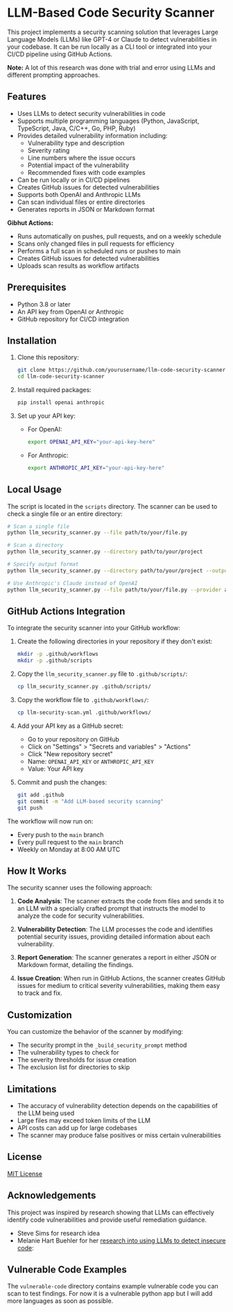 # LLM-Based Code Security Scanner

This project implements a security scanning solution that leverages Large Language Models (LLMs) like GPT-4 or Claude to detect vulnerabilities in your codebase. It can be run locally as a CLI tool or integrated into your CI/CD pipeline using GitHub Actions.

**Note:** A lot of this research was done with trial and error using LLMs and different prompting approaches.

## Features

- Uses LLMs to detect security vulnerabilities in code
- Supports multiple programming languages (Python, JavaScript, TypeScript, Java, C/C++, Go, PHP, Ruby)
- Provides detailed vulnerability information including:
  - Vulnerability type and description
  - Severity rating
  - Line numbers where the issue occurs
  - Potential impact of the vulnerability
  - Recommended fixes with code examples
- Can be run locally or in CI/CD pipelines
- Creates GitHub issues for detected vulnerabilities
- Supports both OpenAI and Anthropic LLMs
- Can scan individual files or entire directories
- Generates reports in JSON or Markdown format

**Gibhut Actions:**

- Runs automatically on pushes, pull requests, and on a weekly schedule
- Scans only changed files in pull requests for efficiency
- Performs a full scan in scheduled runs or pushes to main
- Creates GitHub issues for detected vulnerabilities
- Uploads scan results as workflow artifacts

## Prerequisites

- Python 3.8 or later
- An API key from OpenAI or Anthropic
- GitHub repository for CI/CD integration

## Installation

1. Clone this repository:
   ```bash
   git clone https://github.com/yourusername/llm-code-security-scanner.git
   cd llm-code-security-scanner
   ```

2. Install required packages:
   ```bash
   pip install openai anthropic
   ```

3. Set up your API key:
   - For OpenAI:
     ```bash
     export OPENAI_API_KEY="your-api-key-here"
     ```
   - For Anthropic:
     ```bash
     export ANTHROPIC_API_KEY="your-api-key-here"
     ```

## Local Usage

The script is located in the ```scripts``` directory.  The scanner can be used to check a single file or an entire directory:

```bash
# Scan a single file
python llm_security_scanner.py --file path/to/your/file.py

# Scan a directory
python llm_security_scanner.py --directory path/to/your/project

# Specify output format
python llm_security_scanner.py --directory path/to/your/project --output-format markdown --output-file scan-results.md

# Use Anthropic's Claude instead of OpenAI
python llm_security_scanner.py --file path/to/your/file.py --provider anthropic
```

## GitHub Actions Integration

To integrate the security scanner into your GitHub workflow:

1. Create the following directories in your repository if they don't exist:
   ```bash
   mkdir -p .github/workflows
   mkdir -p .github/scripts
   ```

2. Copy the `llm_security_scanner.py` file to `.github/scripts/`:
   ```bash
   cp llm_security_scanner.py .github/scripts/
   ```

3. Copy the workflow file to `.github/workflows/`:
   ```bash
   cp llm-security-scan.yml .github/workflows/
   ```

4. Add your API key as a GitHub secret:
   - Go to your repository on GitHub
   - Click on "Settings" > "Secrets and variables" > "Actions"
   - Click "New repository secret"
   - Name: `OPENAI_API_KEY` or `ANTHROPIC_API_KEY`
   - Value: Your API key

5. Commit and push the changes:
   ```bash
   git add .github
   git commit -m "Add LLM-based security scanning"
   git push
   ```

The workflow will now run on:
- Every push to the `main` branch
- Every pull request to the `main` branch
- Weekly on Monday at 8:00 AM UTC

## How It Works

The security scanner uses the following approach:

1. **Code Analysis**: The scanner extracts the code from files and sends it to an LLM with a specially crafted prompt that instructs the model to analyze the code for security vulnerabilities.

2. **Vulnerability Detection**: The LLM processes the code and identifies potential security issues, providing detailed information about each vulnerability.

3. **Report Generation**: The scanner generates a report in either JSON or Markdown format, detailing the findings.

4. **Issue Creation**: When run in GitHub Actions, the scanner creates GitHub issues for medium to critical severity vulnerabilities, making them easy to track and fix.

## Customization

You can customize the behavior of the scanner by modifying:

- The security prompt in the `_build_security_prompt` method
- The vulnerability types to check for
- The severity thresholds for issue creation
- The exclusion list for directories to skip

## Limitations

- The accuracy of vulnerability detection depends on the capabilities of the LLM being used
- Large files may exceed token limits of the LLM
- API costs can add up for large codebases
- The scanner may produce false positives or miss certain vulnerabilities

## License

[MIT License](LICENSE)

## Acknowledgements

This project was inspired by research showing that LLMs can effectively identify code vulnerabilities and provide useful remediation guidance.

- Steve Sims for research idea
- Melanie Hart Buehler for her [research into using LLMs to detect insecure code](https://towardsdatascience.com/detecting-insecure-code-with-llms-8b8ad923dd98/):

## Vulnerable Code Examples
The ```vulnerable-code``` directory contains example vulnerable code you can scan to test findings.  For now it is a vulnerable python app but I will add more languages as soon as possible.

